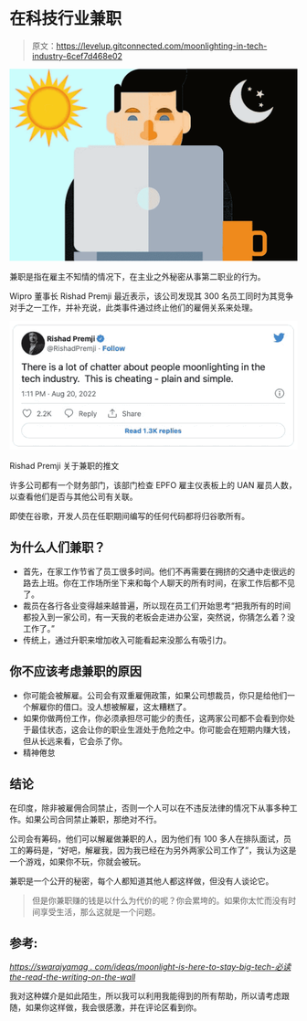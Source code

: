 # 在科技行业兼职

> 原文：<https://levelup.gitconnected.com/moonlighting-in-tech-industry-6cef7d468e02>

![](img/13465d7b7aa0e971b15b5e830a39227a.png)

兼职是指在雇主不知情的情况下，在主业之外秘密从事第二职业的行为。

Wipro 董事长 Rishad Premji 最近表示，该公司发现其 300 名员工同时为其竞争对手之一工作，并补充说，此类事件通过终止他们的雇佣关系来处理。

![](img/430a6a87e2a3da25f69cabe3c77d763c.png)

Rishad Premji 关于兼职的推文

许多公司都有一个财务部门，该部门检查 EPFO 雇主仪表板上的 UAN 雇员人数，以查看他们是否与其他公司有关联。

即使在谷歌，开发人员在任职期间编写的任何代码都将归谷歌所有。

## 为什么人们兼职？

*   首先，在家工作节省了员工很多时间。他们不再需要在拥挤的交通中走很远的路去上班。你在工作场所坐下来和每个人聊天的所有时间，在家工作后都不见了。
*   裁员在各行各业变得越来越普遍，所以现在员工们开始思考“把我所有的时间都投入到一家公司，有一天我的老板会走进办公室，突然说，你猜怎么着？没工作了。”
*   传统上，通过升职来增加收入可能看起来没那么有吸引力。

## 你不应该考虑兼职的原因

*   你可能会被解雇。公司会有双重雇佣政策，如果公司想裁员，你只是给他们一个解雇你的借口。没人想被解雇，这太糟糕了。
*   如果你做两份工作，你必须承担尽可能少的责任，这两家公司都不会看到你处于最佳状态，这会让你的职业生涯处于危险之中。你可能会在短期内赚大钱，但从长远来看，它会杀了你。
*   精神倦怠

## **结论**

在印度，除非被雇佣合同禁止，否则一个人可以在不违反法律的情况下从事多种工作。如果公司合同禁止兼职，那绝对不行。

公司会有筹码，他们可以解雇做兼职的人，因为他们有 100 多人在排队面试，员工的筹码是，“好吧，解雇我，因为我已经在为另外两家公司工作了”，我认为这是一个游戏，如果你不玩，你就会被玩。

兼职是一个公开的秘密，每个人都知道其他人都这样做，但没有人谈论它。

> 但是你兼职赚的钱是以什么为代价的呢？你会累垮的。如果你太忙而没有时间享受生活，那么这就是一个问题。

## 参考:

[*https://swarajyamag . com/ideas/moonlight-is-here-to-stay-big-tech-必读 the-read-the-writing-on-the-wall*](https://swarajyamag.com/ideas/moonlighting-is-here-to-stay-big-tech-must-read-the-writing-on-the-wall)

我对这种媒介是如此陌生，所以我可以利用我能得到的所有帮助，所以请考虑跟随，如果你这样做，我会很感激，并在评论区看到你。